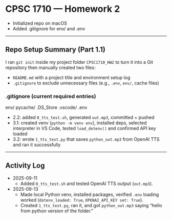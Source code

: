 # CPSC 1710 — Homework 2
- Initialized repo on macOS
- Added .gitignore for env/ and .env
---
## Repo Setup Summary (Part 1.1)
I ran `git init` inside my project folder `CPSC1710_HW2` to turn it into a Git repository then manually created two files:
- `README.md` with a project title and environment setup log
- `.gitignore` to exclude unnecessary files (e.g., `.env`, `env/`, cache files)

### .gitignore (current required entries)
env/
pycache/
.DS_Store
.vscode/
.env

- 2.2: added `0_tts_test.sh`, generated `out.mp3`, committed + pushed
- 3.1: created venv (`python -m venv env`), installed deps, selected interpreter in VS Code, tested `load_dotenv()` and confirmed API key loaded
- 3.2: wrote `1_tts_test.py` that saves `python_out.mp3` from OpenAI TTS and ran it successfully

---

## Activity Log
- 2025-09-11
  - Added `0_tts_test.sh` and tested OpenAI TTS output (`out.mp3`).
- 2025-09-13
  - Made local Python venv, installed packages, verified `.env` loading worked (`dotenv_loaded: True`, `OPENAI_API_KEY set: True`).
  - Created `1_tts_test.py`, ran it, and got `python_out.mp3` saying “hello from python version of the folder.”